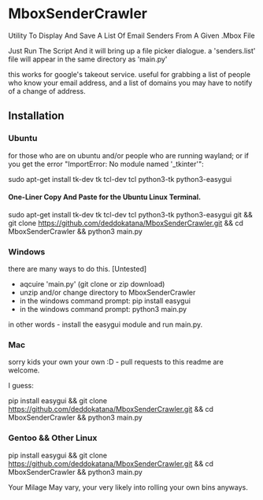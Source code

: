 # MboxSenderCrawler
Utility To Display And Save A List Of Email Senders From A Given .Mbox File

Just Run The Script And it will bring up a file picker dialogue. a 'senders.list' file will appear in the same directory as 'main.py'

this works for google's takeout service. useful for grabbing a list of people who know your email address, 
and a list of domains you may have to notify of a change of address.


## Installation

### Ubuntu

for those who are on ubuntu and/or people who are running wayland;
or if you get the error "ImportError: No module named '_tkinter'":

sudo apt-get install tk-dev tk tcl-dev tcl python3-tk python3-easygui

#### One-Liner Copy And Paste for the Ubuntu Linux Terminal.

sudo apt-get install tk-dev tk tcl-dev tcl python3-tk python3-easygui git && git clone https://github.com/deddokatana/MboxSenderCrawler.git && cd MboxSenderCrawler && python3 main.py

### Windows

there are many ways to do this. [Untested]

- aqcuire 'main.py' (git clone or zip download)
- unzip and/or change directory to MboxSenderCrawler
- in the windows command prompt: pip install easygui
- in the windows command prompt: python3 main.py 

in other words - install the easygui module and run main.py.

### Mac

sorry kids your own your own :D - pull requests to this readme are welcome.

I guess:

pip install easygui && git clone https://github.com/deddokatana/MboxSenderCrawler.git && cd MboxSenderCrawler && python3 main.py

### Gentoo && Other Linux

pip install easygui && git clone https://github.com/deddokatana/MboxSenderCrawler.git && cd MboxSenderCrawler && python3 main.py

Your Milage May vary, your very likely into rolling your own bins anyways.
